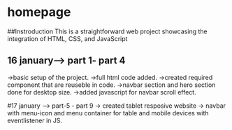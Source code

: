 # homepage

##Instroduction
This is a straightforward web project showcasing the integration of HTML, CSS, and JavaScript

## 16 january--> part 1- part 4
 ->basic setup of the project.
 ->full html code added.
 ->created required component that are reuseble in code.
 ->navbar section and hero section done for desktop size.
 ->added javascript for navbar scroll effect.

#17 january -->  part-5 - part 9 
  -> created tablet resposive website
  -> navbar with menu-icon and menu container for table and mobile devices with eventlistener in JS.
  